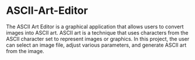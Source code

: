 # ASCII-Art-Editor
The ASCII Art Editor is a graphical application that allows users to convert images into ASCII art. ASCII art is a technique that uses characters from the ASCII character set to represent images or graphics. In this project, the user can select an image file, adjust various parameters, and generate ASCII art from the image.
